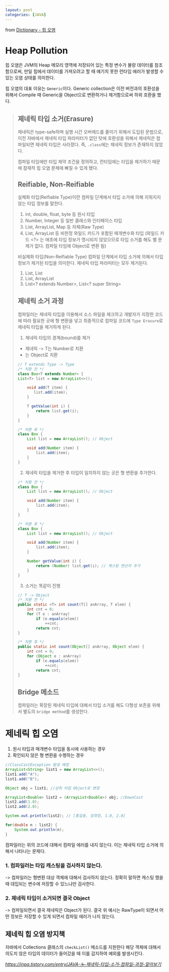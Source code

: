 ```yaml
---
layout: post
categories: [JAVA]
---
```


from [Dictionary - 힙 오염](https://github.com/newkayak12/Dictionary/blob/master/java/11.HeapPollution.md)

# Heap Pollution
힙 오염은 JVM의 Heap 메모리 영역에 저장되어 있는 특정 변수가 불량 데이터를 참조함으로써, 만일 힙에서 데이터를
가져오려고 할 때 얘기치 못한 런타임 에러가 발생할 수 있는 오염 상태를 의미한다.

힙 오염의 대표 이유는 `Generic`이다.
Generic collection은 이전 버전과의 호환성을 위해서 Compile 때 Generic을 Object으로 변환하거나 제거함으로써 하위 호환을 했다.

>
> 
> ## 제네릭 타입 소거(Erasure)
> 제네릭은 type-safe하며 실행 시간 오버헤드를 줄이기 위해서 도입된 문법으로, 이전 자바에서 제네릭 타입 파라미터가 없던 탓에 호환성을 위해서
> 제네릭은 컴파일되면 제네릭 타입은 사라졌다. 즉, `.class`에는 제네릭 정보가 존재하지 않았다.
>
> 컴파일 타임에만 타입 제약 조건을 정의하고, 런타임에는 타입을 제거하기 때문에 잠재적 힙 오염 문제에 빠질 수 있게 됐다.
> 
> ## Reifiable, Non-Reifiable
> 실체화 타입(Reifiable Type)이란 컴파일 단계에서 타입 소거에 의해 지워지지 않는 타입 정보를 말한다.
> 1. int, double, float, byte 등 원시 타입
> 2. Number, Integer 등 일반 클래스와 인터페이스 타입
> 3. List, ArrayList, Map 등 자체(Raw Type)
> 4. List<?>, ArrayList<?> 등 비한정 와일드 카드가 포함된 매개변수화 타입 (와일드 카드 <?> 는 애초에 타입 정보가 명시되지 않았으므로 타입 소거를 해도 별 문제가 없다. 컴파일 타임에 Object로 변환 됨)
> 
> 비실체화 타입(Non-Reifiable Type) 컴파일 단계에서 타입 소거에 의해서 타입 정보가 제거된 타입을 의미한다. 제네릭 타입 파라미터는 모두 제거된다.
> 1. List<T>, List<E>
> 2. List<Number>, ArrayList<String>
> 3. List<? extends Number>, List<? super String>
> 
> ## 제네릭 소거 과정
> 컴파일러는 제네릭 타입을 이용해서 소스 파일을 체크하고 개발자가 지정한 코드에 따라 필요한 곳에 형 변환을 넣고 최종적으로 컴파일 코드에 `Type Erasure`로 제네릭 타입을 제거하게 된다.
> 
> 1. 제네릭 타입의 경계(bound)를 제거
>   - 제네릭 <T extends Number> -> T는 Number로 치환
>   - <T>는 Object로 치환
> ```java
> // T extends Type -> Type 
> /* 치환 전 */
> class Box<T extends Number> {
> List<T> list = new ArrayList<>();
>
>     void add(T item) {
>        list.add(item);
>     }
>
>     T getValue(int i) {
>         return list.get(i);
>     }
> }
> 
> /* 치환 후 */
> class Box {
>     List list = new ArrayList(); // Object
> 
>     void add(Number item) {
>         list.add(item);
>     }
> }
> ```
> 
> 2. 제네릭 타입을 제거한 후 타입이 일치하지 않는 곳은 형 변환을 추가한다.
> ```java
> /* 치환 전 */
> class Box {
>     List list = new ArrayList(); // Object
> 
>     void add(Number item) {
>         list.add(item);
>     }
> }
> 
> /* 치환 후 */
> class Box {
>     List list = new ArrayList(); // Object
> 
>     void add(Number item) {
>         list.add(item);
>     }
> 
>     Number getValue(int i) {
>         return (Number) list.get(i); // 캐스팅 연산자 추가
>     }
> }
> ```
> 3. 소거는 똑같이 진행
> ```java
> // T -> Object
> /* 치환 전 */
> public static <T> int count(T[] anArray, T elem) {
>     int cnt = 0;
>     for (T e : anArray)
>         if (e.equals(elem))
>             ++cnt;
>         return cnt;
> }
> 
> /* 치환 후 */
> public static int count(Object[] anArray, Object elem) {
>     int cnt = 0;
>     for (Object e : anArray)
>         if (e.equals(elem))
>             ++cnt;
>         return cnt;
> }
> ```
> ## Bridge 메소드
> 컴파일러는 확장된 제네릭 타입에 대해서 타입 소거를 해도 다형성 보존을 위해서 별도의 `bridge method`를 생성한다.
> 
> 
> 


# 제네릭 힙 오염
1. 원시 타입과 매개변수 타입을 동시에 사용하는 경우
2. 확인되지 않은 형 변환을 수행하는 경우

```java
//ClassCastException 발생 예정
ArrayList<String> list1 = new ArrayList<>();
list1.add("A");
list1.add("B");

Object obj = list1; //상위 타입 Object로 변경

ArrayList<Double> list2 = (ArrayList<Double>) obj; //DownCast
list2.add(1.0);
list2.add(2.0);

System.out.println(list2); // [홍길동, 임꺾정, 1.0, 2.0]

for(double n : list2) {
    System.out.println(n);
}
```
컴파일러는 위의 코드에 대해서 컴파일 에러를 내지 않는다. 이는 제네릭 타입 소거에 의해서 나타나는 문제다. 

### 1. 컴파일러는 타입 캐스팅을 검사하지 않는다. 
-> 컴파일러는 형변환 대상 객체에 대해서 검사하지 않는다. 정확히 말하면 캐스팅 했을 때 대입되는 변수에 저장할 수 있느냐만 검사한다. 
### 2. 제네릭 타입이 소거되면 결국 Object
-> 컴파일되면서 결국 제네릭은 Object가 된다. 결국 위 예시는 RawType이 되면서 어떤 정보든 저장할 수 있게 되면서 컴파일 에러가 나지 않는다.


## 제네릭 힙 오염 방지책
자바에서 Collections 클래스의 `checkList()` 메소드를 지원한다 해당 객체에 대해서 의도치 않은 타입의 데이터가 들어갔을 때 이를 감지하여 예외를 발생시킨다.





<cite> https://inpa.tistory.com/entry/JAVA-☕-제네릭-타입-소거-컴파일-과정-알아보기 </cite>